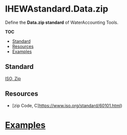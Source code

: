 # IHEWAstandard.Data.zip

Define the **Data.zip standard** of WaterAccounting Tools.

**TOC**

  - [Standard](#standard)
  - [Resources](#resources)
  - [Examples](#examples)


## Standard

[ISO, Zip](https://www.iso.org/standard/60101.html)

## Resources

  - [zip Code, C]https://www.iso.org/standard/60101.html)


# [Examples](examples/README.md#zip)
